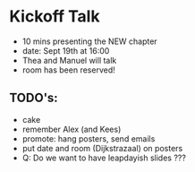 Kickoff Talk
============

* 10 mins presenting the NEW chapter
* date: Sept 19th at 16:00
* Thea and Manuel will talk
* room has been reserved!

TODO's:
----

* cake
* remember Alex (and Kees)
* promote: hang posters, send emails
* put date and room (Dijkstrazaal) on posters
* Q: Do we want to have leapdayish slides ???
